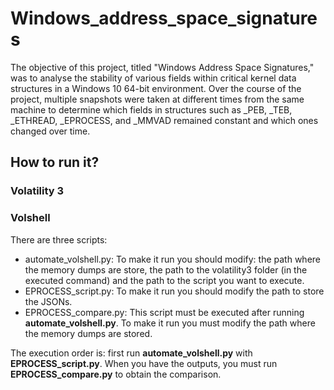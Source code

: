 # Windows_address_space_signatures
The objective of this project, titled "Windows Address Space Signatures," was to analyse the stability of various fields within critical kernel data structures in a Windows 10 64-bit environment. Over the course of the project, multiple snapshots were taken at different times from the same machine to determine which fields in structures such as _PEB, _TEB, _ETHREAD, _EPROCESS, and _MMVAD remained constant and which ones changed over time.
## How to run it?
### Volatility 3

### Volshell
There are three scripts:
  *	automate_volshell.py: To make it run you should modify: the path where the memory dumps are store, the path to the volatility3 folder (in the executed command) and the path to the script you want to execute.
  *	EPROCESS_script.py: To make it run you should modify the path to store the JSONs.
  *	EPROCESS_compare.py: This script must be executed after running **automate_volshell.py**. To make it run you must modify the path where the memory dumps are stored.

The execution order is: first run **automate_volshell.py** with **EPROCESS_script.py**. When you have the outputs, you must run **EPROCESS_compare.py** to obtain the comparison.

